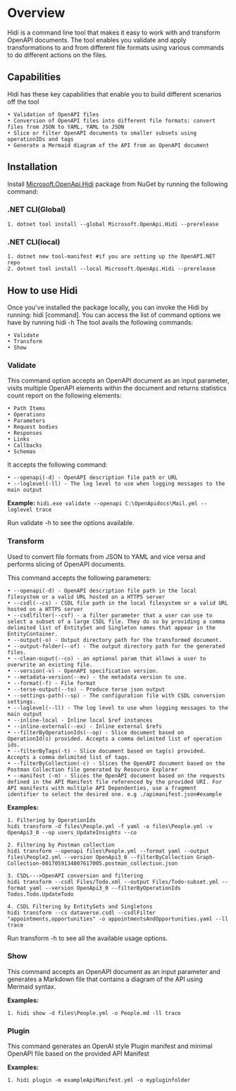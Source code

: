 # Overview

Hidi is a command line tool that makes it easy to work with and transform OpenAPI documents. The tool enables you validate and apply transformations to and from different file formats using various commands to do different actions on the files.

## Capabilities

Hidi has these key capabilities that enable you to build different scenarios off the tool

	• Validation of OpenAPI files 
	• Conversion of OpenAPI files into different file formats: convert files from JSON to YAML, YAML to JSON
	• Slice or filter OpenAPI documents to smaller subsets using operationIDs and tags
    • Generate a Mermaid diagram of the API from an OpenAPI document

## Installation

Install [Microsoft.OpenApi.Hidi](https://www.nuget.org/packages/Microsoft.OpenApi.Hidi/1.0.0-preview4) package from NuGet by running the following command:  
 
### .NET CLI(Global)

	1. dotnet tool install --global Microsoft.OpenApi.Hidi --prerelease

 
### .NET CLI(local)
 
	1. dotnet new tool-manifest #if you are setting up the OpenAPI.NET repo 
	2. dotnet tool install --local Microsoft.OpenApi.Hidi --prerelease 

 
 
 
## How to use Hidi

Once you've installed the package locally, you can invoke the Hidi by running: hidi [command]. 
You can access the list of command options we have by running hidi -h 
The tool avails the following commands: 

	• Validate  
	• Transform 
	• Show
	 
### Validate

This command option accepts an OpenAPI document as an input parameter, visits multiple OpenAPI elements within the document and returns statistics count report on the following elements: 

	• Path Items  
	• Operations  
	• Parameters  
	• Request bodies 
	• Responses 
	• Links 
	• Callbacks 
	• Schemas 
	 
It accepts the following command: 

	• --openapi(-d) - OpenAPI description file path or URL 
	• --loglevel(-ll) - The log level to use when logging messages to the main output 
	 

**Example:** `hidi.exe validate --openapi C:\OpenApidocs\Mail.yml --loglevel trace` 

Run validate -h to see the options available.

### Transform

Used to convert file formats from JSON to YAML and vice versa and performs slicing of OpenAPI documents. 

This command accepts the following parameters:

	• --openapi(-d) - OpenAPI description file path in the local filesystem or a valid URL hosted on a HTTPS server 
	• --csdl(--cs) - CSDL file path in the local filesystem or a valid URL hosted on a HTTPS server 
	• --csdlfilter(--csf) - a filter parameter that a user can use to select a subset of a large CSDL file. They do so by providing a comma delimited list of EntitySet and Singleton names that appear in the EntityContainer. 
	• --output(-o) - Output directory path for the transformed document.
    • --output-folder(--of) - The output directory path for the generated files.
	• --clean-ouput(--co) - an optional param that allows a user to overwrite an existing file.  
	• --version(-v) - OpenAPI specification version.
    • --metadata-version(--mv) - the metadata version to use.
	• --format(-f) - File format 
    • --terse-output(--to) - Produce terse json output
    • --settings-path(--sp) - The configuration file with CSDL conversion settings.
	• --loglevel(--ll) - The log level to use when logging messages to the main output 
	• --inline-local - Inline local $ref instances 
	• --inline-external(--ex) - Inline external $refs 
	• --filterByOperationIds(--op) - Slice document based on OperationId(s) provided. Accepts a comma delimited list of operation ids. 
	• --filterByTags(-t) - Slice document based on tag(s) provided. Accepts a comma delimited list of tags. 
	• --filterByCollection(-c) - Slices the OpenAPI document based on the Postman Collection file generated by Resource Explorer 
    • --manifest (-m) - Slices the OpenAPI document based on the requests defined in the API Manifest file referenced by the provided URI. For API manifests with multiple API Dependenties, use a fragment identifier to select the desired one. e.g ./apimanifest.json#example
 
 **Examples:**  

	1. Filtering by OperationIds  
	hidi transform -d files\People.yml -f yaml -o files\People.yml -v OpenApi3_0 --op users_UpdateInsights --co 
	 
	2. Filtering by Postman collection 
	hidi transform --openapi files\People.yml --format yaml --output files\People2.yml --version OpenApi3_0 --filterByCollection Graph-Collection-0017059134807617005.postman_collection.json 
	 
	3. CSDL--->OpenAPI conversion and filtering 
	hidi transform --csdl Files/Todo.xml --output Files/Todo-subset.yml --format yaml --version OpenApi3_0 --filterByOperationIds Todos.Todo.UpdateTodo 
	 
	4. CSDL Filtering by EntitySets and Singletons 
	hidi transform --cs dataverse.csdl --csdlFilter "appointments,opportunities" -o appointmentsAndOpportunities.yaml --ll trace 
	 
Run transform -h to see all the available usage options.

### Show

This command accepts an OpenAPI document as an input parameter and generates a Markdown file that contains a diagram of the API using Mermaid syntax.

**Examples:**

    1. hidi show -d files\People.yml -o People.md -ll trace

### Plugin

This command generates an OpenAI style Plugin manifest and minimal OpenAPI file based on the provided API Manifest

**Examples:**

    1. hidi plugin -m exampleApiManifest.yml -o mypluginfolder 
